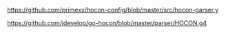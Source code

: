 

https://github.com/primexx/hocon-config/blob/master/src/hocon-parser.y

https://github.com/jdevelop/go-hocon/blob/master/parser/HOCON.g4